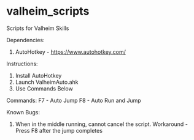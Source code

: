 # valheim_scripts
Scripts for Valheim Skills

Dependencies:
1. AutoHotkey - https://www.autohotkey.com/

Instructions:
1. Install AutoHotkey
2. Launch ValheimAuto.ahk
3. Use Commands Below

Commands:
F7 - Auto Jump
F8 - Auto Run and Jump

Known Bugs:
1. When in the middle running, cannot cancel the script. Workaround - Press F8 after the jump completes
